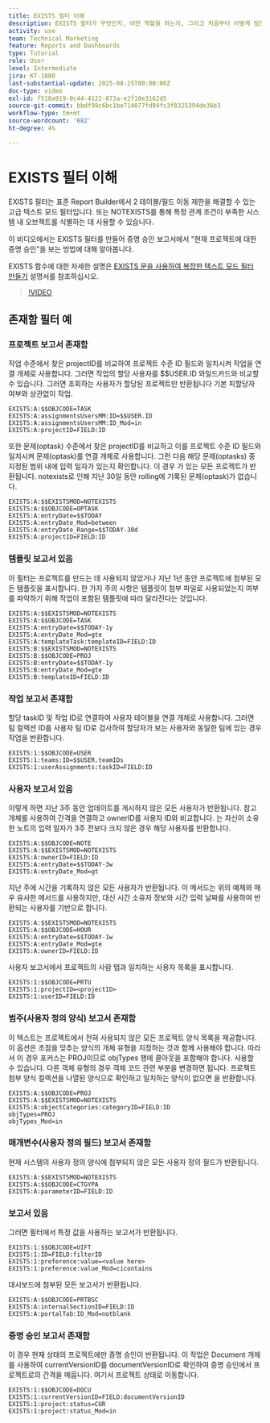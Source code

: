 ```yaml
---
title: EXISTS 필터 이해
description: EXISTS 필터가 무엇인지, 어떤 역할을 하는지, 그리고 처음부터 어떻게 빌드할 수 있는지 알아봅니다. 또한 EXISTS 필터의 많은 유용한 예를 살펴봅니다.
activity: use
team: Technical Marketing
feature: Reports and Dashboards
type: Tutorial
role: User
level: Intermediate
jira: KT-1880
last-substantial-update: 2025-08-25T00:00:00Z
doc-type: video
exl-id: f518a919-0c44-4122-873a-e2f10e3162d5
source-git-commit: bbdf99c6bc1be714077fd94fc3f8325394de36b3
workflow-type: tm+mt
source-wordcount: '682'
ht-degree: 4%

---
```


# EXISTS 필터 이해

EXISTS 필터는 표준 Report Builder에서 2 테이블/필드 이동 제한을 해결할 수 있는 고급 텍스트 모드 필터입니다. 또는 NOTEXISTS를 통해 특정 관계 조건이 부족한 시스템 내 오브젝트를 식별하는 데 사용할 수 있습니다.

이 비디오에서는 EXISTS 필터를 만들어 증명 승인 보고서에서 &quot;현재 프로젝트에 대한 증명 승인&quot;을 보는 방법에 대해 알아봅니다.

EXISTS 함수에 대한 자세한 설명은 [EXISTS 문을 사용하여 복잡한 텍스트 모드 필터 만들기](https://experienceleague.adobe.com/ko/docs/workfront/using/reporting/reports/text-mode/create-complex-text-mode-filters-using-exists-statements) 설명서를 참조하십시오.

>[!VIDEO](https://video.tv.adobe.com/v/3471210/?quality=12&learn=on&enablevpops=1&captions=kor)

## 존재함 필터 예

### 프로젝트 보고서 존재함

작업 수준에서 찾은 projectID를 비교하여 프로젝트 수준 ID 필드와 일치시켜 작업을 연결 개체로 사용합니다. 그러면 작업의 할당 사용자를 $$USER.ID 와일드카드와 비교할 수 있습니다. 그러면 조회하는 사용자가 할당된 프로젝트만 반환됩니다
기본 피할당자 여부와 상관없이 작업.

```
EXISTS:A:$$OBJCODE=TASK
EXISTS:A:assignmentsUsersMM:ID=$$USER.ID
EXISTS:A:assignmentsUsersMM:ID_Mod=in
EXISTS:A:projectID=FIELD:ID
```


또한 문제(optask) 수준에서 찾은 projectID를 비교하고 이를 프로젝트 수준 ID 필드와 일치시켜 문제(optask)를 연결 개체로 사용합니다. 그런 다음 해당 문제(optasks) 중 지정된 범위 내에 입력 일자가 있는지 확인합니다. 이 경우 가 있는 모든 프로젝트가 반환됩니다.
notexists로 인해 지난 30일 동안 rolling에 기록된 문제(optask)가 없습니다.

```
EXISTS:A:$$EXISTSMOD=NOTEXISTS
EXISTS:A:$$OBJCODE=OPTASK
EXISTS:A:entryDate=$$TODAY
EXISTS:A:entryDate_Mod=between
EXISTS:A:entryDate_Range=$$TODAY-30d
EXISTS:A:projectID=FIELD:ID
```

### 템플릿 보고서 있음

이 필터는 프로젝트를 만드는 데 사용되지 않았거나 지난 1년 동안 프로젝트에 첨부된 모든 템플릿을 표시합니다. 한 가지 주의 사항은 템플릿이 첨부 파일로 사용되었는지 여부를 파악하기 위해 작업이 포함된 템플릿에 따라 달라진다는 것입니다.

```
EXISTS:A:$$EXISTSMOD=NOTEXISTS
EXISTS:A:$$OBJCODE=TASK
EXISTS:A:entryDate=$$TODAY-1y
EXISTS:A:entryDate_Mod=gte
EXISTS:A:templateTask:templateID=FIELD:ID
EXISTS:B:$$EXISTSMOD=NOTEXISTS
EXISTS:B:$$OBJCODE=PROJ
EXISTS:B:entryDate=$$TODAY-1y
EXISTS:B:entryDate_Mod=gte
EXISTS:B:templateID=FIELD:ID
```

### 작업 보고서 존재함

할당 taskID 및 작업 ID로 연결하여 사용자 테이블을 연결 개체로 사용합니다. 그러면 팀 컬렉션 ID를 사용자 팀 ID로 검사하여 할당자가 보는 사용자와 동일한 팀에 있는 경우 작업을 반환합니다.

```
EXISTS:1:$$OBJCODE=USER
EXISTS:1:teams:ID=$$USER.teamIDs
EXISTS:1:userAssignments:taskID=FIELD:ID
```

### 사용자 보고서 있음

이렇게 하면 지난 3주 동안 업데이트를 게시하지 않은 모든 사용자가 반환됩니다. 참고 개체를 사용하여 간격을 연결하고 ownerID를 사용자 ID와 비교합니다. 는 자신이 소유한 노트의 입력 일자가 3주 전보다 크지 않은 경우 해당 사용자를 반환합니다.

```
EXISTS:A:$$OBJCODE=NOTE
EXISTS:A:$$EXISTSMOD=NOTEXISTS
EXISTS:A:ownerID=FIELD:ID
EXISTS:A:entryDate=$$TODAY-3w
EXISTS:A:entryDate_Mod=gt
```

지난 주에 시간을 기록하지 않은 모든 사용자가 반환됩니다. 이 메서드는 위의 예제와 매우 유사한 메서드를 사용하지만, 대신 시간 소유자 정보와 시간 입력 날짜를 사용하여 반환되는 사용자를 기반으로 합니다.

```
EXISTS:A:$$EXISTSMOD=NOTEXISTS
EXISTS:A:$$OBJCODE=HOUR
EXISTS:A:entryDate=$$TODAY-1w
EXISTS:A:entryDate_Mod=gte
EXISTS:A:ownerID=FIELD:ID
```

사용자 보고서에서 프로젝트의 사람 탭과 일치하는 사용자 목록을 표시합니다.

```
EXISTS:1:$$OBJCODE=PRTU
EXISTS:1:projectID=<projectID>
EXISTS:1:userID=FIELD:ID
```

### 범주(사용자 정의 양식) 보고서 존재함

이 텍스트는 프로젝트에서 전혀 사용되지 않은 모든 프로젝트 양식 목록을 제공합니다. 이 옵션은 초점을 맞추는 양식의 개체 유형을 지정하는 것과 함께 사용해야 합니다. 따라서 이 경우 포커스는 PROJ이므로 objTypes 행에 콜아웃을 포함해야 합니다. 사용할 수 있습니다.
다른 객체 유형의 경우 객체 코드 관련 부분을 변경하면 됩니다. 프로젝트 첨부 양식 컬렉션을 나열된 양식으로 확인하고 일치하는 양식이 없으면 을 반환합니다.

```
EXISTS:A:$$OBJCODE=PROJ
EXISTS:A:$$EXISTSMOD=NOTEXISTS
EXISTS:A:objectCategories:categoryID=FIELD:ID
objTypes=PROJ
objTypes_Mod=in
```

### 매개변수(사용자 정의 필드) 보고서 존재함

현재 시스템의 사용자 정의 양식에 첨부되지 않은 모든 사용자 정의 필드가 반환됩니다.

```
EXISTS:A:$$EXISTSMOD=NOTEXISTS
EXISTS:A:$$OBJCODE=CTGYPA
EXISTS:A:parameterID=FIELD:ID
```

### 보고서 있음

그러면 필터에서 특정 값을 사용하는 보고서가 반환됩니다.

```
EXISTS:1:$$OBJCODE=UIFT
EXISTS:1:ID=FIELD:filterID
EXISTS:1:preference:value=<value here>
EXISTS:1:preference:value_Mod=cicontains
```

대시보드에 첨부된 모든 보고서가 반환됩니다.

```
EXISTS:A:$$OBJCODE=PRTBSC
EXISTS:A:internalSectionID=FIELD:ID
EXISTS:A:portalTab:ID_Mod=notblank
```

### 증명 승인 보고서 존재함

이 경우 현재 상태의 프로젝트에만 증명 승인이 반환됩니다. 이 작업은 Document 개체를 사용하여 currentVersionID를 documentVersionID로 확인하여 증명 승인에서 프로젝트로의 간격을 메웁니다. 여기서 프로젝트 상태로 이동합니다.

```
EXISTS:1:$$OBJCODE=DOCU
EXISTS:1:currentVersionID=FIELD:documentVersionID
EXISTS:1:project:status=CUR
EXISTS:1:project:status_Mod=in
```
